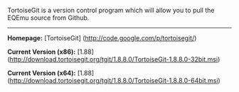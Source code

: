 TortoiseGit is a version control program which will allow you to pull the EQEmu source from Github.

***

**Homepage:** [TortoiseGit] (http://code.google.com/p/tortoisegit/)

**Current Version (x86):** [1.88] (http://download.tortoisegit.org/tgit/1.8.8.0/TortoiseGit-1.8.8.0-32bit.msi)

**Current Version (x64):** [1.88] (http://download.tortoisegit.org/tgit/1.8.8.0/TortoiseGit-1.8.8.0-64bit.msi)